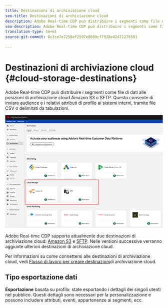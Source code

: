 ```yaml
---
title: Destinazioni di archiviazione cloud
seo-title: Destinazioni di archiviazione cloud
description: Adobe Real-time CDP può distribuire i segmenti come file di dati alle posizioni di archiviazione cloud Amazon S3 o SFTP. Nelle versioni successive verranno aggiunte ulteriori destinazioni di archiviazione cloud.
seo-description: Adobe Real-time CDP può distribuire i segmenti come file di dati alle posizioni di archiviazione cloud Amazon S3 o SFTP. Nelle versioni successive verranno aggiunte ulteriori destinazioni di archiviazione cloud.
translation-type: tm+mt
source-git-commit: 8c3ce7e7258ef2597e8089cf7928e42471278591

---
```



# Destinazioni di archiviazione cloud {#cloud-storage-destinations}

Adobe Real-time CDP può distribuire i segmenti come file di dati alle posizioni di archiviazione cloud Amazon S3 o SFTP. Questo consente di inviare audience e i relativi attributi di profilo ai sistemi interni, tramite file CSV o delimitati da tabulazioni.

![Destinazioni di archiviazione di Adobe Cloud](/help/rtcdp/destinations/assets/cloud-storage-destinations.png)

Adobe Real-time CDP supporta attualmente due destinazioni di archiviazione cloud: [Amazon S3](/help/rtcdp/destinations/amazon-s3-destination.md) e [SFTP](/help/rtcdp/destinations/sftp-destination.md). Nelle versioni successive verranno aggiunte ulteriori destinazioni di archiviazione cloud.

Per informazioni su come connettersi alle destinazioni di archiviazione cloud, vedi [Flusso di lavoro per creare destinazioni](/help/rtcdp/destinations/cloud-storage-destinations-workflow.md)di archiviazione cloud.

## Tipo esportazione dati

**Esportazione** basata su profilo: state esportando i dettagli dei singoli utenti nel pubblico. Questi dettagli sono necessari per la personalizzazione e possono includere attributi, eventi, appartenenze ai segmenti, ecc.

